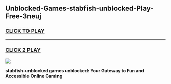 
## Unblocked-Games-stabfish-unblocked-Play-Free-3neuj
<h3>
<a href="https://premium76.site?title=stabfish-unblocked&ref=20M">CLICK TO PLAY</a></h3>
<hr>

<h3>
<a href="https://premium76.site?title=stabfish-unblocked&ref=20M">CLICK 2 PLAY</a>
  
</h3>

<a href="https://premium76.site?title=stabfish-unblocked&ref=19M"><img src="https://clearcache.store/games.png"></a>


**stabfish-unblocked games unblocked: Your Gateway to Fun and Accessible Online Gaming**
